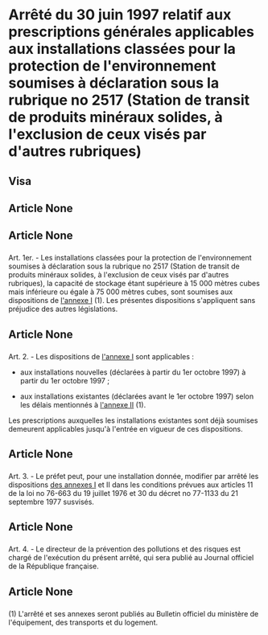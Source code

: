 # Arrêté du 30 juin 1997 relatif aux prescriptions générales applicables aux    installations classées pour la protection de l'environnement soumises à    déclaration sous la rubrique no 2517 (Station de transit de produits minéraux    solides, à l'exclusion de ceux visés par d'autres rubriques)

## Visa

## Article None

### 

## Article None

### 

Art. 1er. -  Les installations classées pour la protection de     l'environnement soumises à déclaration sous la rubrique no 2517 (Station de     transit de produits minéraux solides, à l'exclusion de ceux visés par     d'autres rubriques), la capacité de stockage étant supérieure à 15 000 mètres     cubes mais inférieure ou égale à 75 000 mètres cubes, sont soumises aux     dispositions de [l'annexe I](#annexe-i) (1). Les présentes dispositions s'appliquent sans     préjudice des autres législations.

## Article None

### 

Art. 2. -  Les dispositions de [l'annexe I](#annexe-i) sont applicables :

- aux installations nouvelles (déclarées à partir du 1er octobre 1997) à     partir du 1er octobre 1997 ;

- aux installations existantes (déclarées avant le 1er octobre 1997) selon     les délais mentionnés à [l'annexe II](#annexe-ii) (1).

Les prescriptions auxquelles les installations existantes sont déjà soumises     demeurent applicables jusqu'à l'entrée en vigueur de ces dispositions.

## Article None

### 

Art. 3. -  Le préfet peut, pour une installation donnée, modifier par arrêté     les dispositions [des annexes I](#annexe-i) et II dans les conditions prévues aux articles     11 de la loi no 76-663 du 19 juillet 1976 et 30 du décret no 77-1133 du 21     septembre 1977 susvisés.

## Article None

### 

Art. 4. -  Le directeur de la prévention des pollutions et des risques est     chargé de l'exécution du présent arrêté, qui sera publié au Journal officiel     de la République française.

## Article None

### 

(1) L'arrêté et ses annexes seront publiés au Bulletin officiel du ministère     de l'équipement, des transports et du logement.